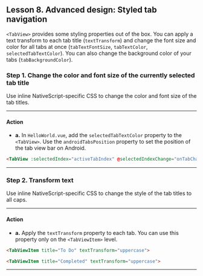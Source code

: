 ## Lesson 8. Advanced design: Styled tab navigation

`<TabView>` provides some styling properties out of the box. You can apply a text transform to each tab title (`textTransform`) and change the font size and color for all tabs at once (`tabTextFontSize`, `tabTextColor`, `selectedTabTextColor`). You can also change the background color of your tabs (`tabBackgroundColor`).

### Step 1. Change the color and font size of the currently selected tab title

Use inline NativeScript-specific CSS to change the color and font size of the tab titles.

<hr data-action="start" />

#### Action

* **a.** In `HelloWorld.vue`, add the `selectedTabTextColor` property to the `<TabView>`. Use the `androidTabsPosition` property to set the position of the tab view bar on Android.

```HTML
<TabView :selectedIndex="activeTabIndex" @selectedIndexChange="onTabChange" selectedTabTextColor="#42B883" androidTabsPosition="bottom">
```

<hr data-action="end" />

### Step 2. Transform text

Use inline NativeScript-specific CSS to change the style of the tab titles to all caps.

<hr data-action="start" />

#### Action

* **a.** Apply the `textTransform` property to each tab. You can use this property only on the `<TabViewItem>` level.

```HTML
<TabViewItem title="To Do" textTransform="uppercase">
```

```HTML
<TabViewItem title="Completed" textTransform="uppercase">
```

<hr data-action="end" />